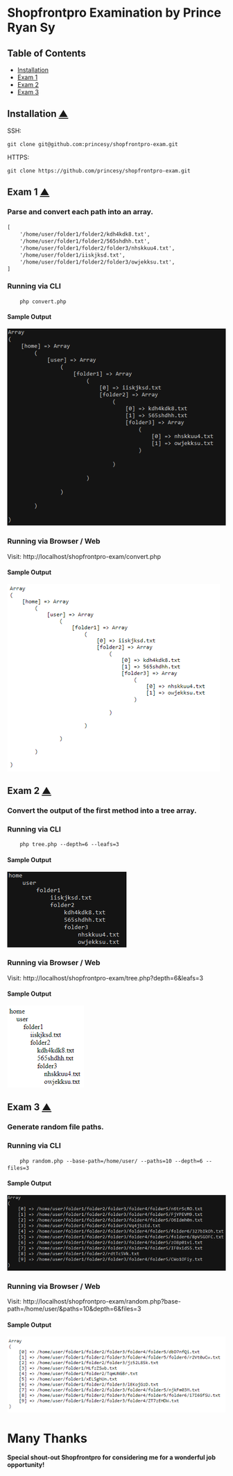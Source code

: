 # Shopfrontpro Examination by Prince Ryan Sy

<a name="table-of-contents"></a>

## Table of Contents

- [Installation](#installation)
- [Exam 1](#exam-1)
- [Exam 2](#exam-2)
- [Exam 3](#exam-3)

## Installation [▲](#table-of-contents) <a name="installation"></a>

SSH:

    git clone git@github.com:princesy/shopfrontpro-exam.git

HTTPS:

    git clone https://github.com/princesy/shopfrontpro-exam.git

## Exam 1 [▲](#table-of-contents) <a name="exam-1"></a>

### Parse and convert each path into an array.

```
[
    '/home/user/folder1/folder2/kdh4kdk8.txt',
    '/home/user/folder1/folder2/565shdhh.txt',
    '/home/user/folder1/folder2/folder3/nhskkuu4.txt',
    '/home/user/folder1/iiskjksd.txt',
    '/home/user/folder1/folder2/folder3/owjekksu.txt',
]
```

### Running via CLI

```
    php convert.php
```

#### Sample Output

![Convert Sample Output - CLI](outputs/convert/cli.png?raw=true)

### Running via Browser / Web

Visit: http://localhost/shopfrontpro-exam/convert.php

#### Sample Output

![Convert Sample Output - Web](outputs/convert/web.png?raw=true)

## Exam 2 [▲](#table-of-contents) <a name="exam-2"></a>

### Convert the output of the first method into a tree array.

### Running via CLI

```
    php tree.php --depth=6 --leafs=3
```

#### Sample Output

![Convert Sample Output - CLI](outputs/tree/cli.png?raw=true)

### Running via Browser / Web

Visit: http://localhost/shopfrontpro-exam/tree.php?depth=6&leafs=3

#### Sample Output

![Convert Sample Output - Web](outputs/tree/web.png?raw=true)

## Exam 3 [▲](#table-of-contents) <a name="exam-3"></a>

### Generate random file paths.

### Running via CLI

```
    php random.php --base-path=/home/user/ --paths=10 --depth=6 --files=3
```

#### Sample Output

![Convert Sample Output - CLI](outputs/random/cli.png?raw=true)

### Running via Browser / Web

Visit: http://localhost/shopfrontpro-exam/random.php?base-path=/home/user/&paths=10&depth=6&files=3

#### Sample Output

![Convert Sample Output - Web](outputs/random/web.png?raw=true)

# Many Thanks
__Special shout-out Shopfrontpro for considering me for a wonderful job opportunity!__
